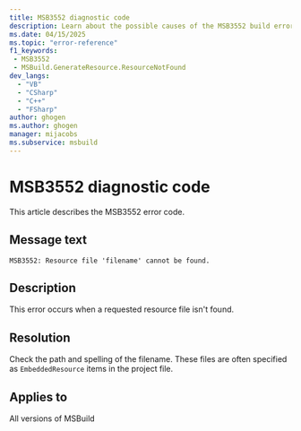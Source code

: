 ```yaml
---
title: MSB3552 diagnostic code
description: Learn about the possible causes of the MSB3552 build error and get troubleshooting tips.
ms.date: 04/15/2025
ms.topic: "error-reference"
f1_keywords:
 - MSB3552
 - MSBuild.GenerateResource.ResourceNotFound
dev_langs:
  - "VB"
  - "CSharp"
  - "C++"
  - "FSharp"
author: ghogen
ms.author: ghogen
manager: mijacobs
ms.subservice: msbuild
---
```

# MSB3552 diagnostic code

<!-- :::ErrorDefinitionDescription::: -->
<!-- :::editable-content name="introDescription"::: -->
This article describes the MSB3552 error code.
<!-- :::editable-content-end::: -->

## Message text

`MSB3552: Resource file 'filename' cannot be found.`

<!-- :::editable-content name="postOutputDescription"::: -->
## Description

This error occurs when a requested resource file isn't found.

## Resolution

Check the path and spelling of the filename. These files are often specified as `EmbeddedResource` items in the project file.
<!-- :::editable-content-end::: -->
<!-- :::ErrorDefinitionDescription-end::: -->

## Applies to

All versions of MSBuild